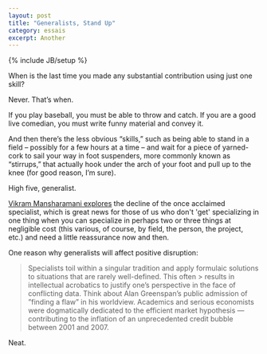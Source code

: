 ```yaml
---
layout: post
title: "Generalists, Stand Up"
category: essais
excerpt: Another 
---
```

{% include JB/setup %}

When is the last time you made any substantial contribution using just one skill?

Never. That’s when.  

If you play baseball, you must be able to throw and catch. If you are a good live comedian, you must write funny material and convey it. 

And then there’s the less obvious “skills,” such as being able to stand in a field – possibly for a few hours at a time – and wait for a piece of yarned-cork to sail your way in foot suspenders, more commonly known as “stirrups,” that actually hook under the arch of your foot and pull up to the knee (for good reason, I’m sure).

High five, generalist.

[Vikram Mansharamani explores](http://blogs.hbr.org/2012/06/all-hail-the-generalist) the decline of the once acclaimed specialist, which is great news for those of us who don't 'get' specializing in one thing when you can specialize in perhaps two or three things at negligible cost (this various, of course, by field, the person, the project, etc.) and need a little reassurance now and then. 

One reason why generalists will affect positive disruption:  

> Specialists toil within a singular tradition and apply formulaic solutions to situations that are rarely well-defined. This often > results in intellectual acrobatics to justify one’s perspective in the face of conflicting data. Think about Alan Greenspan’s public admission of  ”finding a flaw” in his worldview. Academics and serious economists were dogmatically dedicated to the efficient market hypothesis — contributing to the inflation of an unprecedented credit bubble between 2001 and 2007.

Neat. 